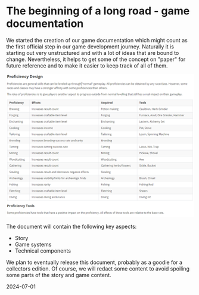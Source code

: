 # The beginning of a long road - game documentation

We started the creation of our game documentation which might count as the first official step in our game development journey. Naturally it is starting out very unstructured and with a lot of ideas that are bound to change. Nevertheless, it helps to get some of the concept on "paper" for future reference and to make it easier to keep track of all of them.

![game documentation](../img/2024/2024_07_01/documentation.png)

The document will contain the following key aspects:

* Story
* Game systems
* Technical components

We plan to eventually release this document, probably as a goodie for a collectors edition. Of course, we will redact some content to avoid spoiling some parts of the story and game content.

2024-07-01